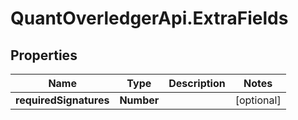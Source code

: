 # QuantOverledgerApi.ExtraFields

## Properties

Name | Type | Description | Notes
------------ | ------------- | ------------- | -------------
**requiredSignatures** | **Number** |  | [optional] 


